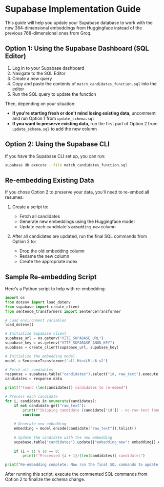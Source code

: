 # Supabase Implementation Guide

This guide will help you update your Supabase database to work with the new 384-dimensional embeddings from Huggingface instead of the previous 768-dimensional ones from Groq.

## Option 1: Using the Supabase Dashboard (SQL Editor)

1. Log in to your Supabase dashboard
2. Navigate to the SQL Editor
3. Create a new query
4. Copy and paste the contents of `match_candidates_function.sql` into the editor
5. Run the SQL query to update the function

Then, depending on your situation:

- **If you're starting fresh or don't mind losing existing data**, uncomment and run Option 1 from `update_schema.sql`
- **If you want to preserve existing data**, run the first part of Option 2 from `update_schema.sql` to add the new column

## Option 2: Using the Supabase CLI

If you have the Supabase CLI set up, you can run:

```bash
supabase db execute --file match_candidates_function.sql
```

## Re-embedding Existing Data

If you chose Option 2 to preserve your data, you'll need to re-embed all resumes:

1. Create a script to:
   - Fetch all candidates
   - Generate new embeddings using the Huggingface model
   - Update each candidate's `embedding_new` column

2. After all candidates are updated, run the final SQL commands from Option 2 to:
   - Drop the old embedding column
   - Rename the new column
   - Create the appropriate index

## Sample Re-embedding Script

Here's a Python script to help with re-embedding:

```python
import os
from dotenv import load_dotenv
from supabase import create_client
from sentence_transformers import SentenceTransformer

# Load environment variables
load_dotenv()

# Initialize Supabase client
supabase_url = os.getenv("VITE_SUPABASE_URL")
supabase_key = os.getenv("VITE_SUPABASE_ANON_KEY")
supabase = create_client(supabase_url, supabase_key)

# Initialize the embedding model
model = SentenceTransformer('all-MiniLM-L6-v2')

# Fetch all candidates
response = supabase.table("candidates").select("id, raw_text").execute()
candidates = response.data

print(f"Found {len(candidates)} candidates to re-embed")

# Process each candidate
for i, candidate in enumerate(candidates):
    if not candidate.get("raw_text"):
        print(f"Skipping candidate {candidate['id']} - no raw text found")
        continue
    
    # Generate new embedding
    embedding = model.encode(candidate["raw_text"]).tolist()
    
    # Update the candidate with the new embedding
    supabase.table("candidates").update({"embedding_new": embedding}).eq("id", candidate["id"]).execute()
    
    if (i + 1) % 10 == 0:
        print(f"Processed {i + 1}/{len(candidates)} candidates")

print("Re-embedding complete. Now run the final SQL commands to update your schema.")
```

After running this script, execute the commented SQL commands from Option 2 to finalize the schema change. 